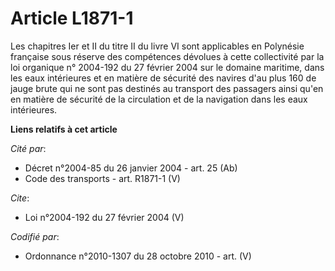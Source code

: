 # Article L1871-1

Les chapitres Ier et II du titre II du livre VI sont applicables en Polynésie française sous réserve des compétences dévolues
à cette collectivité par la loi organique n° 2004-192 du 27 février 2004 sur le domaine maritime, dans les eaux intérieures
et en matière de sécurité des navires d'au plus 160 de jauge brute qui ne sont pas destinés au transport des passagers ainsi
qu'en en matière de sécurité de la circulation et de la navigation dans les eaux intérieures.

**Liens relatifs à cet article**

_Cité par_:

  - Décret n°2004-85 du 26 janvier 2004 - art. 25 (Ab)
  - Code des transports - art. R1871-1 (V)

_Cite_:

  - Loi n°2004-192 du 27 février 2004 (V)

_Codifié par_:

  - Ordonnance n°2010-1307 du 28 octobre 2010 - art. (V)
